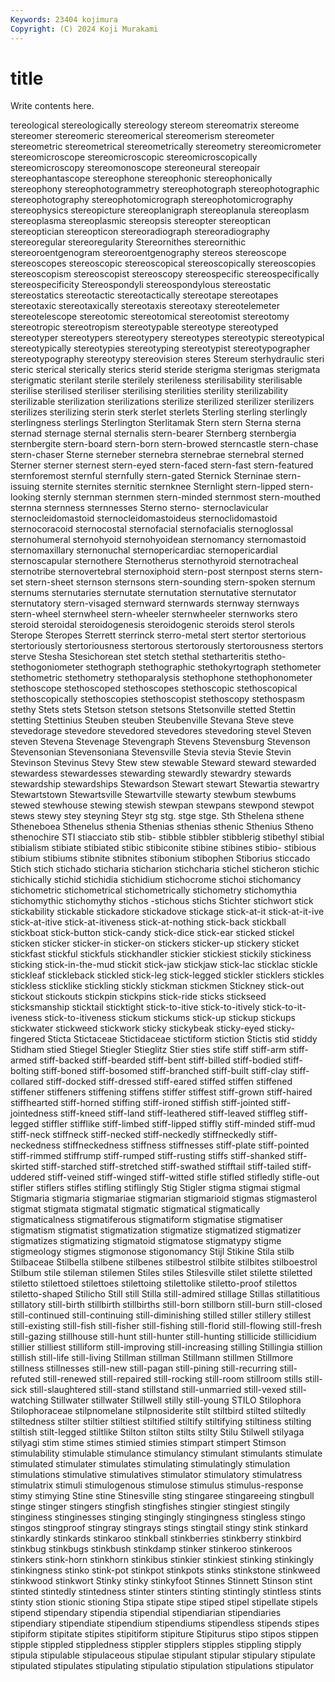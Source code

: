```yaml
---
Keywords: 23404 kojimura
Copyright: (C) 2024 Koji Murakami
---
```


# title

Write contents here.



tereological stereologically
stereology stereom stereomatrix stereome stereomer stereomeric stereomerical stereomerism stereometer stereometric
stereometrical stereometrically stereometry stereomicrometer stereomicroscope stereomicroscopic stereomicroscopically stereomicroscopy stereomonoscope stereoneural
stereopair stereophantascope stereophone stereophonic stereophonically stereophony stereophotogrammetry stereophotograph stereophotographic stereophotography
stereophotomicrograph stereophotomicrography stereophysics stereopicture stereoplanigraph stereoplanula stereoplasm stereoplasma stereoplasmic stereopsis
stereopter stereoptican stereoptician stereopticon stereoradiograph stereoradiography stereoregular stereoregularity Stereornithes stereornithic
stereoroentgenogram stereoroentgenography stereos stereoscope stereoscopes stereoscopic stereoscopical stereoscopically stereoscopies stereoscopism
stereoscopist stereoscopy stereospecific stereospecifically stereospecificity Stereospondyli stereospondylous stereostatic stereostatics stereotactic
stereotactically stereotape stereotapes stereotaxic stereotaxically stereotaxis stereotaxy stereotelemeter stereotelescope stereotomic
stereotomical stereotomist stereotomy stereotropic stereotropism stereotypable stereotype stereotyped stereotyper stereotypers
stereotypery stereotypes stereotypic stereotypical stereotypically stereotypies stereotyping stereotypist stereotypographer stereotypography
stereotypy stereovision steres Stereum sterhydraulic steri steric sterical sterically sterics
sterid steride sterigma sterigmas sterigmata sterigmatic sterilant sterile sterilely sterileness
sterilisability sterilisable sterilise sterilised steriliser sterilising sterilities sterility sterilizability sterilizable
sterilization sterilizations sterilize sterilized sterilizer sterilizers sterilizes sterilizing sterin sterk
sterlet sterlets Sterling sterling sterlingly sterlingness sterlings Sterlington Sterlitamak Stern
stern Sterna sterna sternad sternage sternal sternalis stern-bearer Sternberg sternbergia
sternbergite stern-board stern-born stern-browed sterncastle stern-chase stern-chaser Sterne sterneber sternebra
sternebrae sternebral sterned Sterner sterner sternest stern-eyed stern-faced stern-fast stern-featured
sternforemost sternful sternfully stern-gated Sternick Sterninae stern-issuing sternite sternites sternitic
sternknee Sternlight stern-lipped stern-looking sternly sternman sternmen stern-minded sternmost stern-mouthed
sternna sternness sternnesses Sterno sterno- sternoclavicular sternocleidomastoid sternocleidomastoideus sternoclidomastoid sternocoracoid
sternocostal sternofacial sternofacialis sternoglossal sternohumeral sternohyoid sternohyoidean sternomancy sternomastoid sternomaxillary
sternonuchal sternopericardiac sternopericardial sternoscapular sternothere Sternotherus sternothyroid sternotracheal sternotribe sternovertebral
sternoxiphoid stern-post sternpost sterns stern-set stern-sheet sternson sternsons stern-sounding stern-spoken
sternum sternums sternutaries sternutate sternutation sternutative sternutator sternutatory stern-visaged sternward
sternwards sternway sternways stern-wheel sternwheel stern-wheeler sternwheeler sternworks stero steroid
steroidal steroidogenesis steroidogenic steroids sterol sterols Sterope Steropes Sterrett sterrinck
sterro-metal stert stertor stertorious stertoriously stertoriousness stertorous stertorously stertorousness stertors
sterve Stesha Stesichorean stet stetch stethal stetharteritis stetho- stethogoniometer stethograph
stethographic stethokyrtograph stethometer stethometric stethometry stethoparalysis stethophone stethophonometer stethoscope stethoscoped
stethoscopes stethoscopic stethoscopical stethoscopically stethoscopies stethoscopist stethoscopy stethospasm stethy Stets
stets Stetson stetson stetsons Stetsonville stetted Stettin stetting Stettinius Steuben
steuben Steubenville Stevana Steve steve stevedorage stevedore stevedored stevedores stevedoring
stevel Steven steven Stevena Stevenage Stevengraph Stevens Stevensburg Stevenson Stevensonian
Stevensoniana Stevensville Stevia stevia Stevie Stevin Stevinson Stevinus Stevy Stew
stew stewable Steward steward stewarded stewardess stewardesses stewarding stewardly stewardry
stewards stewardship stewardships Stewardson Stewart stewart Stewartia stewartry Stewartstown Stewartsville
Stewartville stewarty stewbum stewbums stewed stewhouse stewing stewish stewpan stewpans
stewpond stewpot stews stewy stey steyning Steyr stg stg. stge
stge. Sth Sthelena sthene Stheneboea Sthenelus sthenia Sthenias sthenias sthenic
Sthenius Stheno sthenochire STI stiacciato stib stib- stibble stibbler stibblerig
stibethyl stibial stibialism stibiate stibiated stibic stibiconite stibine stibines stibio-
stibious stibium stibiums stibnite stibnites stibonium stibophen Stiborius sticcado Stich
stich stichado sticharia sticharion stichcharia stichel sticheron stichic stichically stichid
stichidia stichidium stichocrome stichoi stichomancy stichometric stichometrical stichometrically stichometry stichomythia
stichomythic stichomythy stichos -stichous stichs Stichter stichwort stick stickability stickable
stickadore stickadove stickage stick-at-it stick-at-it-ive stick-at-itive stick-at-itiveness stick-at-nothing stick-back stickball
stickboat stick-button stick-candy stick-dice stick-ear sticked stickel sticken sticker sticker-in
sticker-on stickers sticker-up stickery sticket stickfast stickful stickfuls stickhandler stickier
stickiest stickily stickiness sticking stick-in-the-mud stickit stick-jaw stickjaw stick-lac sticklac
stickle stickleaf stickleback stickled stick-leg stick-legged stickler sticklers stickles stickless
sticklike stickling stickly stickman stickmen Stickney stick-out stickout stickouts stickpin
stickpins stick-ride sticks stickseed sticksmanship sticktail sticktight stick-to-itive stick-to-itively stick-to-it-iveness
stick-to-itiveness stickum stickums stick-up stickup stickups stickwater stickweed stickwork sticky
stickybeak sticky-eyed sticky-fingered Sticta Stictaceae Stictidaceae stictiform stiction Stictis stid
stiddy Stidham stied Stiegel Stiegler Stieglitz Stier sties stife stiff
stiff-arm stiff-armed stiff-backed stiff-bearded stiff-bent stiff-billed stiff-bodied stiff-bolting stiff-boned stiff-bosomed
stiff-branched stiff-built stiff-clay stiff-collared stiff-docked stiff-dressed stiff-eared stiffed stiffen stiffened
stiffener stiffeners stiffening stiffens stiffer stiffest stiff-grown stiff-haired stiffhearted stiff-horned
stiffing stiff-ironed stiffish stiff-jointed stiff-jointedness stiff-kneed stiff-land stiff-leathered stiff-leaved stiffleg
stiff-legged stiffler stifflike stiff-limbed stiff-lipped stiffly stiff-minded stiff-mud stiff-neck stiffneck
stiff-necked stiff-neckedly stiffneckedly stiff-neckedness stiffneckedness stiffness stiffnesses stiff-plate stiff-pointed stiff-rimmed
stiffrump stiff-rumped stiff-rusting stiffs stiff-shanked stiff-skirted stiff-starched stiff-stretched stiff-swathed stifftail
stiff-tailed stiff-uddered stiff-veined stiff-winged stiff-witted stifle stifled stifledly stifle-out stifler
stiflers stifles stifling stiflingly Stig Stigler stigma stigmai stigmal Stigmaria
stigmaria stigmariae stigmarian stigmarioid stigmas stigmasterol stigmat stigmata stigmatal stigmatic
stigmatical stigmatically stigmaticalness stigmatiferous stigmatiform stigmatise stigmatiser stigmatism stigmatist stigmatization
stigmatize stigmatized stigmatizer stigmatizes stigmatizing stigmatoid stigmatose stigmatypy stigme stigmeology
stigmes stigmonose stigonomancy Stijl Stikine Stila stilb Stilbaceae Stilbella stilbene
stilbenes stilbestrol stilbite stilbites stilboestrol Stilbum stile stileman stilemen Stiles
stiles Stilesville stilet stilette stiletted stiletto stilettoed stilettoes stilettoing stilettolike
stiletto-proof stilettos stiletto-shaped Stilicho Still still Stilla still-admired stillage Stillas
stillatitious stillatory still-birth stillbirth stillbirths still-born stillborn still-burn still-closed still-continued
still-continuing still-diminishing stilled stiller stillery stillest still-existing still-fish still-fisher still-fishing
still-florid still-flowing still-fresh still-gazing stillhouse still-hunt still-hunter still-hunting stillicide stillicidium
stillier stilliest stilliform still-improving still-increasing stilling Stillingia stillion stillish still-life
still-living Stillman stillman Stillmann stillmen Stillmore stillness stillnesses still-new still-pagan
still-pining still-recurring still-refuted still-renewed still-repaired still-rocking still-room stillroom stills still-sick
still-slaughtered still-stand stillstand still-unmarried still-vexed still-watching Stillwater stillwater Stillwell stilly
still-young STILO Stilophora Stilophoraceae stilpnomelane stilpnosiderite stilt stiltbird stilted stiltedly
stiltedness stilter stiltier stiltiest stiltified stiltify stiltifying stiltiness stilting stiltish
stilt-legged stiltlike Stilton stilton stilts stilty Stilu Stilwell stilyaga stilyagi
stim stime stimes stimied stimies stimpart stimpert Stimson stimulability stimulable
stimulance stimulancy stimulant stimulants stimulate stimulated stimulater stimulates stimulating stimulatingly
stimulation stimulations stimulative stimulatives stimulator stimulatory stimulatress stimulatrix stimuli stimulogenous
stimulose stimulus stimulus-response stimy stimying Stine stine Stinesville sting stingaree
stingareeing stingbull stinge stinger stingers stingfish stingfishes stingier stingiest stingily
stinginess stinginesses stinging stingingly stingingness stingless stingo stingos stingproof stingray
stingrays stings stingtail stingy stink stinkard stinkardly stinkards stinkaroo stinkball
stinkberries stinkberry stinkbird stinkbug stinkbugs stinkbush stinkdamp stinker stinkeroo stinkeroos
stinkers stink-horn stinkhorn stinkibus stinkier stinkiest stinking stinkingly stinkingness stinko
stink-pot stinkpot stinkpots stinks stinkstone stinkweed stinkwood stinkwort Stinky stinky
stinkyfoot Stinnes Stinnett Stinson stint stinted stintedly stintedness stinter stinters
stinting stintingly stintless stints stinty stion stionic stioning Stipa stipate
stipe stiped stipel stipellate stipels stipend stipendary stipendia stipendial stipendiarian
stipendiaries stipendiary stipendiate stipendium stipendiums stipendless stipends stipes stipiform stipitate
stipites stipitiform stipiture Stipiturus stipo stipos stippen stipple stippled stippledness
stippler stipplers stipples stippling stipply stipula stipulable stipulaceous stipulae stipulant
stipular stipulary stipulate stipulated stipulates stipulating stipulatio stipulation stipulations stipulator
